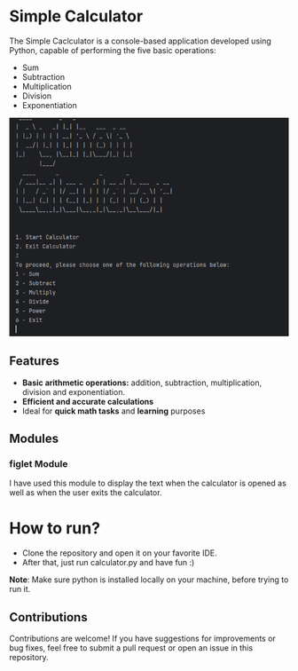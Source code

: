 # Simple Calculator
The Simple Caclculator is a console-based application developed using Python, capable of performing the five basic operations:
 - Sum
 - Subtraction
 - Multiplication
 - Division
 - Exponentiation

![screenshot](image_calculator.png)

## Features 
- **Basic arithmetic operations:** addition, subtraction, multiplication, division and exponentiation.
- **Efficient and accurate calculations**
- Ideal for **quick math tasks** and **learning** purposes 

## Modules
### figlet Module
I have used this module to display the text when the calculator is opened as well as when the user exits the calculator. 

# How to run?
- Clone the repository and open it on your favorite IDE.
- After that, just run calculator.py and have fun :)

**Note**: Make sure python is installed locally on your machine, before trying to run it.

## Contributions
Contributions are welcome! If you have suggestions for improvements or bug fixes, feel free to submit a pull request or open an issue in this repository.



